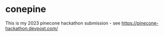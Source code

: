 # conepine

This is my 2023 pinecone hackathon submission - see https://pinecone-hackathon.devpost.com/
